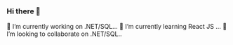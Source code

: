### Hi there 👋
 🔭 I’m currently working on .NET/SQL...
 🌱 I’m currently learning React JS ...
👯 I’m looking to collaborate on .NET/SQL..
<!--
**Mdnhd/mdnhd** is a ✨ _special_ ✨ repository because its `README.md` (this file) appears on your GitHub profile.

Here are some ideas to get you started:

 🔭 I’m currently working on .NET/SQL...
- 🌱 I’m currently learning React JS ...
- 👯 I’m looking to collaborate on .NET...
- 🤔 I’m looking for help with ...
- 💬 Ask me about ...
- 📫 How to reach me: ...
- 😄 Pronouns: ...
- ⚡ Fun fact: ...
-->
